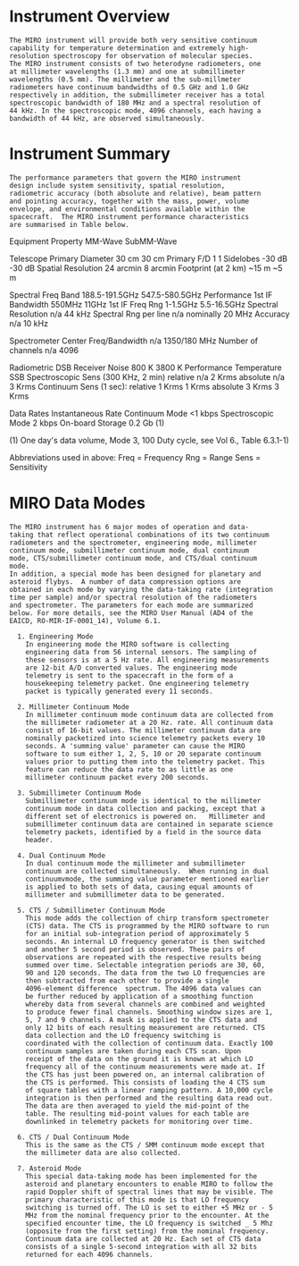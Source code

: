 
 
  Instrument Overview
  ===================
 
    The MIRO instrument will provide both very sensitive continuum
    capability for temperature determination and extremely high-
    resolution spectroscopy for observation of molecular species.
    The MIRO instrument consists of two heterodyne radiometers, one
    at millimeter wavelengths (1.3 mm) and one at submillimeter
    wavelengths (0.5 mm). The millimeter and the sub-millmeter
    radiometers have continuum bandwidths of 0.5 GHz and 1.0 GHz
    respectively in addition, the submillimeter receiver has a total
    spectroscopic bandwidth of 180 MHz and a spectral resolution of
    44 kHz. In the spectroscopic mode, 4096 channels, each having a
    bandwidth of 44 kHz, are observed simultaneously.
 
  Instrument Summary
  ==================
 
    The performance parameters that govern the MIRO instrument
    design include system sensitivity, spatial resolution,
    radiometric accuracy (both absolute and relative), beam pattern
    and pointing accuracy, together with the mass, power, volume
    envelope, and environmental conditions available within the
    spacecraft.  The MIRO instrument performance characteristics
    are summarised in Table below.
 
 Equipment       Property               MM-Wave         SubMM-Wave
 
 Telescope     Primary Diameter          30 cm           30 cm
               Primary F/D                 1               1
               Sidelobes                -30 dB          -30 dB
               Spatial Resolution      24 arcmin       8 arcmin
               Footprint (at 2 km)       ~15 m           ~5 m
 
 Spectral      Freq Band              188.5-191.5GHz  547.5-580.5GHz
 Performance   1st IF Bandwidth          550MHz          11GHz
               1st IF Freq Rng          1-1.5GHz       5.5-16.5GHz
               Spectral Resolution        n/a            44 kHz
               Spectral Rng per line      n/a         nominally 20 MHz
               Accuracy                   n/a            10 kHz
 
 Spectrometer  Center Freq/Bandwidth      n/a           1350/180 MHz
               Number of channels         n/a              4096
 
 Radiometric   DSB Receiver Noise        800 K            3800 K
 Performance   Temperature
               SSB Spectroscopic Sens
               (300 KHz, 2 min)
                relative                  n/a            2 Krms
                absolute                  n/a            3 Krms
               Continuum Sens (1 sec):
                relative                 1 Krms          1 Krms
                absolute                 3 Krms          3 Krms
 
 Data Rates    Instantaneous Rate
               Continuum Mode                           <1 kbps
               Spectroscopic Mode                        2 kbps
               On-board Storage                          0.2 Gb (1)
 
 (1) One day's data volume, Mode 3, 100 Duty cycle, see Vol 6., Table
     6.3.1-1)
 
 Abbreviations used in above:
   Freq = Frequency
   Rng = Range
   Sens = Sensitivity
 
  MIRO Data Modes
  ===============
 
    The MIRO instrument has 6 major modes of operation and data-
    taking that reflect operational combinations of its two continuum
    radiometers and the spectrometer, engineering mode, millimeter
    continuum mode, submillimeter continuum mode, dual continuum
    mode, CTS/submillimeter continuum mode, and CTS/dual continuum
    mode.
    In addition, a special mode has been designed for planetary and
    asteroid flybys.  A number of data compression options are
    obtained in each mode by varying the data-taking rate (integration
    time per sample) and/or spectral resolution of the radiometers
    and spectrometer. The parameters for each mode are summarized
    below. For more details, see the MIRO User Manual (AD4 of the
    EAICD, RO-MIR-IF-0001_14), Volume 6.1.
 
      1. Engineering Mode
        In engineering mode the MIRO software is collecting
        engineering data from 56 internal sensors. The sampling of
        these sensors is at a 5 Hz rate. All engineering measurements
        are 12-bit A/D converted values. The engineering mode
        telemetry is sent to the spacecraft in the form of a
        housekeeping telemetry packet. One engineering telemetry
        packet is typically generated every 11 seconds.
 
      2. Millimeter Continuum Mode
        In millimeter continuum mode continuum data are collected from
        the millimeter radiometer at a 20 Hz. rate. All continuum data
        consist of 16-bit values. The millimeter continuum data are
        nominally packetized into science telemetry packets every 10
        seconds. A 'summing value' parameter can cause the MIRO
        software to sum either 1, 2, 5, 10 or 20 separate continuum
        values prior to putting them into the telemetry packet. This
        feature can reduce the data rate to as little as one
        millimeter continuum packet every 200 seconds.
 
      3. Submillimeter Continuum Mode
        Submillimeter continuum mode is identical to the millimeter
        continuum mode in data collection and packing, except that a
        different set of electronics is powered on.   Millimeter and
        submillimeter continuum data are contained in separate science
        telemetry packets, identified by a field in the source data
        header.
 
      4. Dual Continuum Mode
        In dual continuum mode the millimeter and submillimeter
        continuum are collected simultaneously.  When running in dual
        continuumvmode, the summing value parameter mentioned earlier
        is applied to both sets of data, causing equal amounts of
        millimeter and submillimeter data to be generated.
 
      5. CTS / Submillimeter Continuum Mode
        This mode adds the collection of chirp transform spectrometer
        (CTS) data. The CTS is programmed by the MIRO software to run
        for an initial sub-integration period of approximately 5
        seconds. An internal LO frequency generator is then switched
        and another 5 second period is observed. These pairs of
        observations are repeated with the respective results being
        summed over time. Selectable integration periods are 30, 60,
        90 and 120 seconds. The data from the two LO frequencies are
        then subtracted from each other to provide a single
        4096-element difference  spectrum. The 4096 data values can
        be further reduced by application of a smoothing function
        whereby data from several channels are combined and weighted
        to produce fewer final channels. Smoothing window sizes are 1,
        5, 7 and 9 channels. A mask is applied to the CTS data and
        only 12 bits of each resulting measurement are returned. CTS
        data collection and the LO frequency switching is
        coordinated with the collection of continuum data. Exactly 100
        continuum samples are taken during each CTS scan. Upon
        receipt of the data on the ground it is known at which LO
        frequency all of the continuum measurements were made at. If
        the CTS has just been powered on, an internal calibration of
        the CTS is performed. This consists of loading the 4 CTS sum
        of square tables with a linear ramping pattern. A 10,000 cycle
        integration is then performed and the resulting data read out.
        The data are then averaged to yield the mid-point of the
        table. The resulting mid-point values for each table are
        downlinked in telemetry packets for monitoring over time.
 
      6. CTS / Dual Continuum Mode
        This is the same as the CTS / SMM continuum mode except that
        the millimeter data are also collected.
 
      7. Asteroid Mode
        This special data-taking mode has been implemented for the
        asteroid and planetary encounters to enable MIRO to follow the
        rapid Doppler shift of spectral lines that may be visible. The
        primary characteristic of this mode is that LO frequency
        switching is turned off. The LO is set to either +5 MHz or - 5
        MHz from the nominal frequency prior to the encounter. At the
        specified encounter time, the LO frequency is switched _ 5 Mhz
        (opposite from the first setting) from the nominal frequency.
        Continuum data are collected at 20 Hz. Each set of CTS data
        consists of a single 5-second integration with all 32 bits
        returned for each 4096 channels.

        